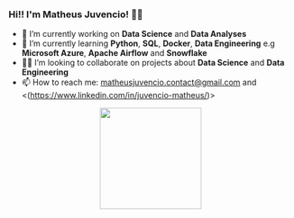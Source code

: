 ### Hi!! I'm Matheus Juvencio! 👋🏾

- 🔭 I’m currently working on **Data Science** and **Data Analyses**
- 🌱 I’m currently learning **Python**, **SQL**, **Docker**, **Data Engineering** e.g **Microsoft Azure**, **Apache Airflow** and **Snowflake**
- 💪🏾 I’m looking to collaborate on projects about **Data Science** and **Data Engineering**
- 📫 How to reach me: <matheusjuvencio.contact@gmail.com> and <(https://www.linkedin.com/in/juvencio-matheus/)>

<div align="center">
  <a href="https://github.com/MatheusHJuvencio">
  <img height="180em" src="https://github-readme-stats.vercel.app/api?username=MatheusHJuvencio&show_icons=true&theme=dark&include_all_commits=true&count_private=true"/>
</div>
